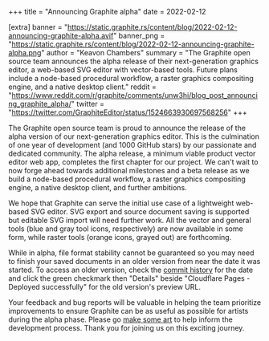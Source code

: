 +++
title = "Announcing Graphite alpha"
date = 2022-02-12

[extra]
banner = "https://static.graphite.rs/content/blog/2022-02-12-announcing-graphite-alpha.avif"
banner_png = "https://static.graphite.rs/content/blog/2022-02-12-announcing-graphite-alpha.png"
author = "Keavon Chambers"
summary = "The Graphite open source team announces the alpha release of their next-generation graphics editor, a web-based SVG editor with vector-based tools. Future plans include a node-based procedural workflow, a raster graphics compositing engine, and a native desktop client."
reddit = "https://www.reddit.com/r/graphite/comments/unw3hi/blog_post_announcing_graphite_alpha/"
twitter = "https://twitter.com/GraphiteEditor/status/1524663930697568256"
+++

The Graphite open source team is proud to announce the release of the alpha version of our next-generation graphics editor. This is the culmination of one year of development (and 1000 GitHub stars) by our passionate and dedicated community. The alpha release, a minimum viable product vector editor web app, completes the first chapter for our project. We can't wait to now forge ahead towards additional milestones and a beta release as we build a node-based procedural workflow, a raster graphics compositing engine, a native desktop client, and further ambitions.

<!-- more -->

We hope that Graphite can serve the initial use case of a lightweight web-based SVG editor. SVG export and source document saving is supported but editable SVG import will need further work. All the vector and general tools (blue and gray tool icons, respectively) are now available in some form, while raster tools (orange icons, grayed out) are forthcoming.

While in alpha, file format stability cannot be guaranteed so you may need to finish your saved documents in an older version from near the date it was started. To access an older version, check the [commit history](https://github.com/GraphiteEditor/Graphite/commits/master) for the date and click the green checkmark then "Details" beside "Cloudflare Pages - Deployed successfully" for the old version's preview URL.

Your feedback and bug reports will be valuable in helping the team prioritize improvements to ensure Graphite can be as useful as possible for artists during the alpha phase. Please go [make some art](https://editor.graphite.rs) to help inform the development process. Thank you for joining us on this exciting journey.

